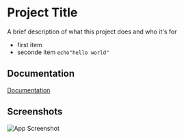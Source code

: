 
# Project Title

A brief description of what this project does and who it's for 

- first item
- seconde item
```echo"hello world"```




## Documentation

[Documentation](https://linktodocumentation)


## Screenshots

![App Screenshot](./assets/github/capture.png)

